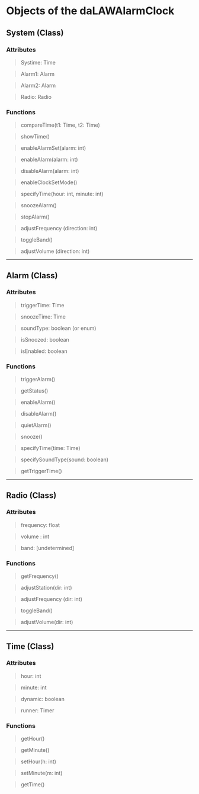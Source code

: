 # Objects of the daLAWAlarmClock

## System (Class)

### Attributes
> Systime: Time

> Alarm1: Alarm

> Alarm2: Alarm

> Radio: Radio  

### Functions
> compareTime(t1: Time, t2: Time)

> showTime()

> enableAlarmSet(alarm: int)

> enableAlarm(alarm: int)

> disableAlarm(alarm: int)

> enableClockSetMode()

> specifyTime(hour: int, minute: int)

> snoozeAlarm()

> stopAlarm()

> adjustFrequency (direction: int)

> toggleBand()

> adjustVolume (direction: int)

---------------------
## Alarm (Class)

### Attributes
> triggerTime: Time

> snoozeTime: Time

> soundType: boolean (or enum)

> isSnoozed: boolean

> isEnabled: boolean

### Functions
> triggerAlarm()

> getStatus()

> enableAlarm()

> disableAlarm()

> quietAlarm()

> snooze()

> specifyTime(time: Time)

> specifySoundType(sound: boolean)

> getTriggerTime()

---------------
## Radio (Class)

### Attributes

> frequency: float

> volume : int

> band: [undetermined]


### Functions
> getFrequency()

> adjustStation(dir: int)

> adjustFrequency (dir: int)

> toggleBand()

> adjustVolume(dir: int)

----------------
## Time (Class)

### Attributes

> hour: int

> minute: int

> dynamic: boolean

> runner: Timer

### Functions

> getHour()

> getMinute()

> setHour(h: int)

> setMinute(m: int)

> getTime()
